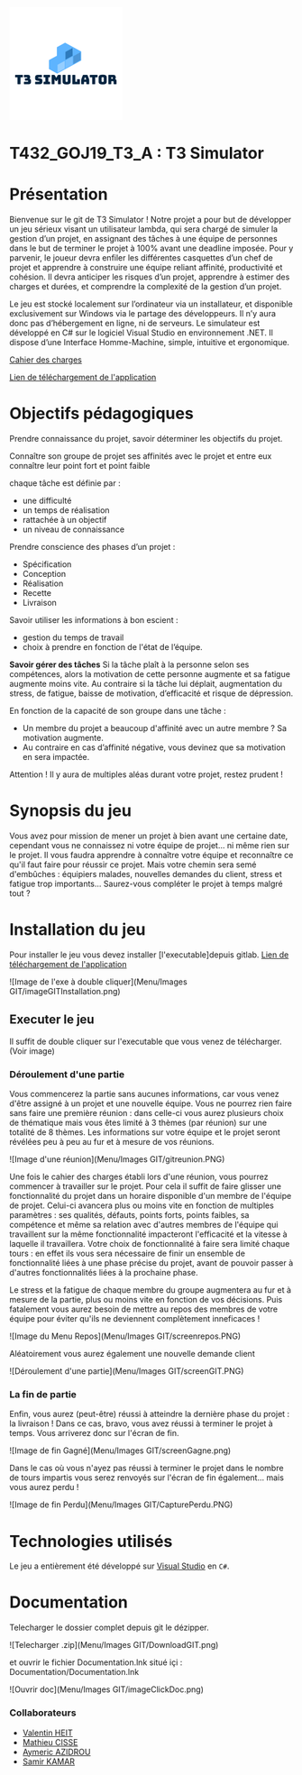 ![](Menu/Menu/image/ecc6fc94-0f64-41ac-83a3-39886d177cad_200x200.png)

# T432_GOJ19_T3_A : T3 Simulator

# Présentation
Bienvenue sur le git de T3 Simulator !
Notre projet a pour but de développer un jeu sérieux visant un utilisateur lambda, qui sera chargé de simuler la gestion d’un projet, en assignant des tâches à une équipe de personnes dans le but de terminer le projet à 100% avant une deadline imposée. 
Pour y parvenir, le joueur devra enfiler les différentes casquettes d’un chef de projet et apprendre à construire une équipe reliant affinité, productivité et cohésion. Il devra anticiper les risques d’un projet, apprendre à estimer des charges et durées, et comprendre la complexité de la gestion d’un projet. 

Le jeu est stocké localement sur l’ordinateur via un installateur, et disponible exclusivement sur Windows via le partage des développeurs. Il n’y aura donc pas d’hébergement en ligne, ni de serveurs. Le simulateur est développé en C# sur le logiciel Visual Studio en environnement .NET. 
Il dispose d’une Interface Homme-Machine, simple, intuitive et ergonomique. 

[Cahier des charges](https://docs.google.com/document/d/1Wt1TN2uy75v-5iO5i8XkizberEv1joOm_bvyGyg5HoU/edit)

[Lien de téléchargement de l'application](https://git.unistra.fr/projet-t3/myt3/blob/master/Menu/Setup/Setup%20T3.msi)


# Objectifs pédagogiques

Prendre connaissance du projet, savoir déterminer les objectifs du projet. 

Connaître son groupe de projet
ses affinités avec le projet et entre eux
connaître leur point fort et point faible


chaque tâche est définie par :
- une difficulté
- un temps de réalisation
- rattachée à un objectif
- un niveau de connaissance

Prendre conscience des phases d’un projet :
- Spécification
- Conception
- Réalisation
- Recette
- Livraison

Savoir utiliser les informations à bon escient :
- gestion du temps de travail
- choix à prendre en fonction de l'état de l’équipe.

**Savoir gérer des tâches** 
Si la tâche plaît à la personne selon ses compétences, alors la motivation de cette personne augmente et sa fatigue augmente moins vite.
Au contraire si la tâche lui déplait, augmentation du stress, de fatigue, baisse de motivation, d’efficacité et risque de dépression.

En fonction de la capacité de son groupe dans une tâche :
- Un membre du projet a beaucoup d'affinité avec un autre membre ? Sa motivation augmente. 
- Au contraire en cas d’affinité négative, vous devinez que sa motivation en sera impactée. 

Attention ! Il y aura de multiples aléas durant votre projet, restez prudent !

# Synopsis du jeu

Vous avez pour mission de mener un projet à bien avant une certaine date, cependant vous ne connaissez ni votre équipe de projet... ni même rien sur le projet.
Il vous faudra apprendre à connaître votre équipe et reconnaître ce qu'il faut faire pour réussir ce projet. 
Mais votre chemin sera semé d'embûches : équipiers malades, nouvelles demandes du client, stress et fatigue trop importants...
Saurez-vous compléter le projet à temps malgré tout ?


# Installation du jeu

Pour installer le jeu vous devez installer [l'executable]depuis gitlab.
[Lien de téléchargement de l'application](https://git.unistra.fr/projet-t3/myt3/blob/master/Menu/Setup/Setup%20T3.msi)


![Image de l'exe à double cliquer](Menu/Images GIT/imageGITInstallation.png)


## Executer le jeu

Il suffit de double cliquer sur l'executable que vous venez de télécharger. (Voir image)

### Déroulement d'une partie

Vous commencerez la partie sans aucunes informations, car vous venez d'être assigné à un projet et une nouvelle équipe. 
Vous ne pourrez rien faire sans faire une première réunion : dans celle-ci vous aurez plusieurs choix de thématique mais vous êtes limité à 3 thèmes (par réunion) sur une totalité de 8 thèmes.
Les informations  sur votre équipe et le projet seront révélées peu à peu au fur et à mesure de vos réunions.

![Image d'une réunion](Menu/Images GIT/gitreunion.PNG)

Une fois le cahier des charges établi lors d'une réunion, vous pourrez commencer à travailler sur le projet.
Pour cela il suffit de faire glisser une fonctionnalité du projet dans un horaire disponible d'un membre de l'équipe de projet.
Celui-ci avancera plus ou moins vite en fonction de multiples paramètres : ses qualités, défauts, points forts, points faibles, sa compétence et même sa relation avec d'autres membres de l'équipe qui travaillent sur la même fonctionnalité impacteront l'efficacité et la vitesse à laquelle il travaillera.
Votre choix de fonctionnalité à faire sera limité chaque tours : en effet ils vous sera nécessaire de finir un ensemble de fonctionnalité liées à une phase précise du projet, avant de pouvoir passer à d'autres fonctionnalités liées à la prochaine phase.

Le stress et la fatigue de chaque membre du groupe augmentera au fur et à mesure de la partie, plus ou moins vite en fonction de vos décisions.
Puis fatalement vous aurez besoin de mettre au repos des membres de votre équipe pour éviter qu'ils ne deviennent complètement inneficaces !

![Image du Menu Repos](Menu/Images GIT/screenrepos.PNG)

Aléatoirement vous aurez également une nouvelle demande client

![Déroulement d'une partie](Menu/Images GIT/screenGIT.PNG)

### La fin de partie

Enfin, vous aurez (peut-être) réussi à atteindre la dernière phase du projet : la livraison !
Dans ce cas, bravo, vous avez réussi à terminer le projet à temps. Vous arriverez donc sur l'écran de fin.

![Image de fin Gagné](Menu/Images GIT/screenGagne.png)

Dans le cas où vous n'ayez pas réussi à terminer le projet dans le nombre de tours impartis vous serez renvoyés sur l'écran de fin également... mais vous aurez perdu ! 

![Image de fin Perdu](Menu/Images GIT/CapturePerdu.PNG)

# Technologies utilisés

Le jeu a entièrement été développé sur [Visual Studio](https://visualstudio.microsoft.com) en `C#`.

# Documentation

Telecharger le dossier complet depuis git le dézipper.

![Telecharger .zip](Menu/Images GIT/DownloadGIT.png)

et ouvrir le fichier Documentation.lnk situé içi : Documentation/Documentation.lnk

![Ouvrir doc](Menu/Images GIT/imageClickDoc.png)

### Collaborateurs 

*  [Valentin HEIT](https://git.unistra.fr/vheit)
*  [Mathieu CISSE](https://git.unistra.fr/mathieu.cisse)
*  [Aymeric AZIDROU](https://git.unistra.fr/azidrou)
*  [Samir KAMAR](https://git.unistra.fr/skamar)


 